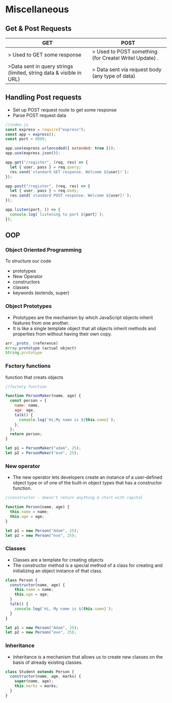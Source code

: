 # Miscellaneous

## Get & Post Requests

| GET                                                                 | POST                                                   |
| ------------------------------------------------------------------- | ------------------------------------------------------ |
| > Used to GET some response                                         | > Used to POST something (for Createl Writel Update) . |
| >Data sent in query strings (limited, string data & visible in URL) | > Data sent via request body (any type of data)        |

## Handling Post requests

- Set up POST request route to get some response
- Parse POST request data

```js
//index.js
const express = require("express");
const app = express();
const port = 8080;

app.use(express.urlencoded({ extended: true }));
app.use(express.json());

app.get("/register", (req, res) => {
  let { user, pass } = req.query;
  res.send(`standard GET response. Welcome ${user}!`);
});

app.post("/register", (req, res) => {
  let { user, pass } = req.body;
  res.send(`standard POST response. Welcome ${user}!`);
});

app.listen(port, () => {
  console.log(`listening to port ${port}`);
});
```

## OOP

### Object Oriented Programming

To structure our code

- prototypes
- New Operator
- constructors
- classes
- keywords (extends, super)

### Object Prototypes

- Prototypes are the mechanism by which JavaScript objects inherit features from one another.
- It is like a single template object that all objects inherit methods and properties from without having their own copy.

```js
arr._proto_ (reference)
Array.prototype (actual object)
String.prototype
```

### Fsctory functions

function that creats objects

```js
//factory function

function PersonMaker(name, age) {
  const person = {
    name: name,
    age: age,
    talk() {
      console.log(`Hi,My name is ${this.name}`);
    },
  };
  return person;
}

let p1 = PersonMaker("adam", 25);
let p2 = PersonMaker("eve", 25);
```

### New operator

- The new operator lets developers create an instance of a user-defined object type or of one of the built-in object types that has a constructor function.

```js
//constructor - doesn't return anything & start with capital

function Person(name, age) {
  this.name = name;
  this.age = age;
}

let p1 = new Person("Adam", 25);
let p2 = new Person("eve", 25);
```

### Classes

- Classes are a template for creating objects
- The constructor method is a special method of a class for creating and initializing an object instance of that class.

```js
class Person {
  constructor(name, age) {
    this.name = name;
    this.age = age;
  }
  talk() {
    console.log(`Hi, My name is ${this.name}`);
  }
}

let p1 = new Person("Adam", 25);
let p2 = new Person("eve", 25);
```

### Inheritance

- Inheritance is a mechanism that allows us to create new classes on the basis of already existing classes.

```js
class Student extends Person {
  constructor(name, age, marks) {
    super(name, age);
    this.marks = marks;
  }
}
```
